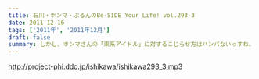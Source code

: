 ```yaml
---
title: 石川・ホンマ・ぶるんのBe-SIDE Your Life! vol.293-3
date: 2011-12-16
tags: ['2011年', '2011年12月']
draft: false
summary: しかし、ホンマさんの「束系アイドル」に対するこじらせ方はハンパないっすね。ひょっとしてルナシーにぶっこむはずだった「１００万円」はアイドルちゃんたちにぶっこまれるのではと心配までしてしまう次第。ちょっと見守っていきましょう。NAMAE
---
```


http://project-phi.ddo.jp/ishikawa/ishikawa293_3.mp3
